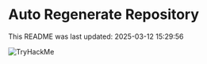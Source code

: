 # Auto Regenerate Repository

This README was last updated: 2025-03-12 15:29:56

 ![TryHackMe](https://tryhackme.com/badge/533634)